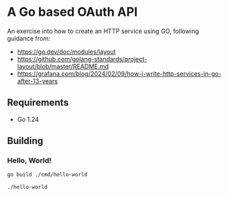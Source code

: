 # A Go based OAuth API

An exercise into how to create an HTTP service using GO, following guidance from:
* https://go.dev/doc/modules/layout
* https://github.com/golang-standards/project-layout/blob/master/README.md
* https://grafana.com/blog/2024/02/09/how-i-write-http-services-in-go-after-13-years

## Requirements
* Go 1.24

## Building

### Hello, World!
```bash
go build ./cmd/hello-world
```
```bash
./hello-world
```
